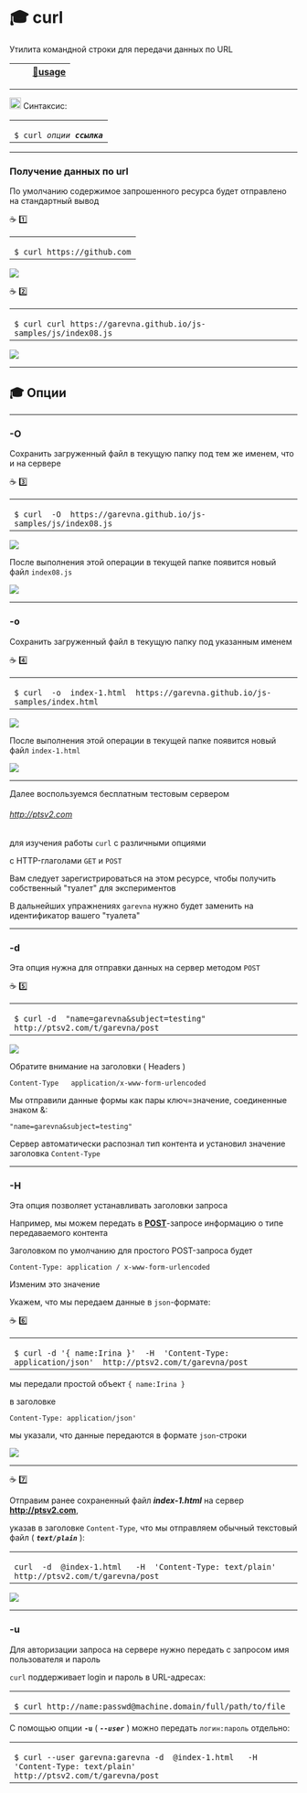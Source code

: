 # :mortar_board: curl

Утилита командной строки для передачи данных по URL

| [<img src="https://curl.haxx.se/logo/curl-logo.svg" height="16"/>](https://curl.haxx.se/docs/manpage.html) | [:link:**usage**](https://curl.haxx.se/docs/manual.html) |
|-|-|

***

<img src="https://github.com/garevna/js-course/blob/master/images/git-bush-ico.png?raw=true" height="20"/> Синтаксис:

<table><tr><td><code>
$ curl <em>опции <b>ссылка</b></em>
</code></td></tr></table>

***

### Получение данных по url

По умолчанию содержимое запрошенного ресурса будет отправлено на стандартный вывод

:coffee: :one:
<table><tr><td><code>
$ curl https://github.com
</code></td></tr></table>

![](https://lh4.googleusercontent.com/NNBTdfB5sjJHwZonWN9Cas48xn-6Z9FpbQ6cWE8BuKT3viwiqeJARIVZtqXhh-3TYdpRF_E0ZoBCqqWijAUdYdJzTgwMbAGG2EWfLyZEF_3jIRxjKmeHjsHcWTlVjCHfc26Je71T-6LSge8)

:coffee: :two:
<table><tr><td><code>
$ curl curl https://garevna.github.io/js-samples/js/index08.js
</code></td></tr></table>

![](https://lh6.googleusercontent.com/i5RSX6lSW65LpS8fr040nn2716uWNpBzmjYpI8gy0BFvs8Zm61AvKEd59ym2WbR5OdX7T89iR7Bm0wBUo6o-4unD4W8m3urkCVkAs-LbaaWnkupj6dwvBS4eZ-QUX25uCE83n5RzyZGX_yU)

***

## :mortar_board: Опции

***

### -O

Сохранить загруженный файл в текущую папку под тем же именем, что и на сервере

:coffee: :three:
<table><tr><td><code>
$ curl  -O  https://garevna.github.io/js-samples/js/index08.js
</code></td></tr></table>

![](https://lh6.googleusercontent.com/lkSnp2j3kw-lr6y4-S1BCzNMBmdpp2UJ1Qy9LzrWzwyKARaMK1N5o7NbeaEVsrI0XEI1h1jRM7hHE1sh70LJeKA1fRXVgkGlInTBNVToyIE5KsmQWIR8iRQO6XrMBvwQ06FyMliqczbDeB4)

После выполнения этой операции в текущей папке появится новый файл  `index08.js`

![](https://lh6.googleusercontent.com/jEWF7e21zrx4yQ9ktuK0vwdObUdi6oGTD8Qhzpdw_ngtMP_1A8gb8mpgjqX2qd4NrPO_HSpVubLIpMl_cXWtl9efg2GKOEC76R_81uqlX2fSke5XP0QUBAP1D69q9HlJfYL59TWRi8XHmHE)

***

### -o

Сохранить загруженный файл в текущую папку под указанным именем

:coffee: :four:
<table><tr><td><code>
$ curl  -o  index-1.html  https://garevna.github.io/js-samples/index.html
</code></td></tr></table>

![](https://lh3.googleusercontent.com/dqMLhIuIj6A4Itq2c5-16BhyBFwZtGjxK4BR4MpWFRKhnuwXzL3pKd8wKzupjmMH0u6QzvbpLaJw-sEDY6GlOILYD_TIz1GFJRy1bD-1ZdL0xhB6qXMTvFaELtnCQYEMjplDyzsjUPqwto0)

После выполнения этой операции в текущей папке появится новый файл `index-1.html`

![](https://lh6.googleusercontent.com/I9qFh4ByAOmjgAqF7ctDCxeTDwpRBwh-3qzHO1qv97xq5jzADcgPmHQyt3a86LNz-lTiX50t8PaUN5YpoDNSfT6qR7e90O0xy3QpxGL1XgagNCQlu8kGzJCY41fk6HfnpZThmMa1XY3EPoM)

***

Далее воспользуемся бесплатным тестовым сервером 

###### http://ptsv2.com

для изучения работы `curl` с различными опциями

с HTTP-глаголами `GET` и `POST`

Вам следует зарегистрироваться на этом ресурсе, чтобы получить собственный "туалет" для экспериментов

В дальнейших упражнениях `garevna` нужно будет заменить на идентификатор вашего "туалета"

***

### -d

Эта опция нужна для отправки данных на сервер методом `POST`

:coffee: :five:
<table><tr><td><code>
$ curl -d  "name=garevna&subject=testing"  http://ptsv2.com/t/garevna/post
</code></td></tr></table>

![](https://lh5.googleusercontent.com/386WFzu4tgvkFsvcDiIBvH_FiFSM5-Oyvcnd9DLGSBzNAnp5R9jV9nLT5x1u188mqU79bdtbvTOQlLWPMMBR3dnO7nliVXydcersaqpRa4_9AUuzxFcq41l3eHsxqkDhzWA5Wf5so2o0u7s)

Обратите внимание на заголовки ( Headers )
```
Content-Type   application/x-www-form-urlencoded
```
Мы отправили данные формы как пары  ключ=значение, соединенные знаком &:
```
"name=garevna&subject=testing"
```
Сервер автоматически распознал тип контента и установил значение заголовка `Content-Type`


***

### -H

Эта опция позволяет устанавливать заголовки запроса

Например, мы можем передать в [**POST**](https://developer.mozilla.org/ru/docs/Web/HTTP/Methods/POST)-запросе информацию о типе передаваемого контента

Заголовком по умолчанию для простого POST-запроса будет
```
Content-Type: application / x-www-form-urlencoded
```
Изменим это значение

Укажем, что мы передаем данные в `json`-формате:

:coffee: :six:
<table><tr><td><code>
$ curl -d '{ name:Irina }'  -H  'Content-Type: application/json'  http://ptsv2.com/t/garevna/post
</code></td></tr></table>

мы передали простой объект `{ name:Irina }`

в заголовке 
```
Content-Type: application/json'
```
мы указали, что данные передаются в формате `json`-строки

![](https://lh6.googleusercontent.com/VOnTkxF50N7AaZO6IhnCN1SCoMiZCk8m1-SN5rUD2fImZ4ML2LX2RfGLSX_uL7TdcrTWdK4rulFDSM7VMWPmBcL58psevNOLtZvknrbJt6kd3_j6040x5AjZEnamePuulDeHC_OvjrcVQF4)

***

:coffee: :seven:

Отправим ранее сохраненный файл  **_index-1.html_** на сервер  **http://ptsv2.com**,

указав в заголовке `Content-Type`, что мы отправляем обычный текстовый файл ( **_`text/plain`_** ):

<table><tr><td><code>
curl  -d  @index-1.html   -H  'Content-Type: text/plain'   http://ptsv2.com/t/garevna/post
</code></td></tr></table>

![](https://lh5.googleusercontent.com/5vxbWn8QA-_jNTnd085QG4lDAK2XmLrqNDtH4bOmfZu4qA6f6HvM3_Bk2a7ebjIa250DS0y37WtHXW9wf-UiHudeouf36ALIyzdB7wkB4EpjrWMl4RET3UCfX6UXW4wFxH-iyVrkno3gmfc)

***

### -u

Для авторизации запроса на сервере нужно передать с запросом имя пользователя и пароль

`curl` поддерживает login и пароль в URL-адресах:

<table><tr><td><code>
$ curl http://name:passwd@machine.domain/full/path/to/file
</code></td></tr></table>

С помощью опции **`-u`** ( _**`--user`**_ ) можно передать `логин:пароль` отдельно:

<table><tr><td><code>
$ curl --user garevna:garevna -d  @index-1.html   -H  'Content-Type: text/plain'   http://ptsv2.com/t/garevna/post
</code></td></tr></table>

